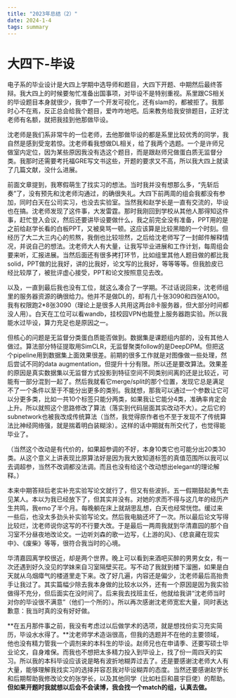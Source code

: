 ```yaml
---
title: "2023年总结（2）"
date: 2024-1-4
tags: summary
---
```


# 大四下-毕设

电子系的毕业设计是大四上学期中选导师和题目，大四下开题、中期然后最终答辩。我大四上的时候要匆忙准备出国事项，对毕设不是特别重视。系里跟CS相关的毕设题目本身就很少，我申了一个开发可视化，还有slam的，都被拒了。我那时心不在焉，反正总会给我个题目，爱咋咋地吧。后来教务给我安排题目，正好沈老师有名额，就把我挂到他那做毕设。

沈老师是我们系非常牛的一位老师，去他那做毕设的都是系里比较优秀的同学，我自然是感到受宠若惊。沈老师看我想做DL相关，给了我两个选题。一个是许师兄做室内定位，因为某些原因我没有选这个题目，而是跟赵师兄做蛋白质无监督分类。我那时还需要考托福GRE写文书这些，开题的要求又不高，所以我大四上就读了几篇文献，没什么进展。

前面文章提到，我寒假萌生了找实习的想法。当时我并没有想那么多，“先斩后奏”了，没有预先和沈老师沟通过，的确很失礼。大四下前两周的组会我都没有参加，同时白天在公司实习，也没去实验室。当然我和赵学长是一直有交流的，毕设也在搞。沈老师发现了这件事，大发雷霆。那时我刚回到学校从其他人那得知这件事，赶忙登入会议，然后还要讲毕设要做什么，我之前完全没有准备，PPT用的是之前给赵学长看的白板PPT，又被臭骂一顿。这应该算是比较黑暗的一个时刻。但经历了大二大三内心的煎熬，我倒也比较坦然，之后给沈老师写了一封邮件解释情况，并说自己的想法。沈老师大人有大量，让我写毕业进展和工作计划，每周组会要来听，汇报进展。当然后面还有很多拷打环节，比如组里其他人题目做的都比我solid，PPT做的比我好，讲的比我好，论文写的比我好，等等等等。但我脸皮已经比较厚了，被批评虚心接受，PPT和论文按照意见去改。

以及，一直到最后我也没有工位，就这么凑合了一学期。不过话说回来，沈老师组里的服务器资源的确很给力。他并不是做DL的，却有几十张3090和四张A100。我有权限跑2*8张3090（理论上是很多人共用这两台8卡服务器，但大部分时间都没人用）。白天在工位可以看wandb，挂校园VPN也能登上服务器跑实验。所以我能水过毕设，算力充足也是原因之一。

但核心的问题是无监督分类蛋白质能否做到。数据集是课题组内部的，没有其他人做过。算法部分特征提取用SimCLR，无监督聚类follow的是DeepDPM。但把这个pipeline用到数据集上面效果很差。前期的很多工作就是对图像做一些处理，然后尝试不同的data augmentation，但提升十分有限。所以还是要改算法。效果差的原因是真实数据集以无监督方式投影到特征空间不同类别间离的还是比较近，可能有一部分混到一起了。然后我就看它merge/split的那个位置，发现它总是满足不了一个条件以至于不能分出更多的类别。我就想，那我可以通过一个参数让它可以分更多类，比如一共10个标签只能分两类，如果我让它能分4类，准确率肯定会上升。所以就照这个思路修改了算法（落实到代码层面其实改动不大）。之后它的subnetwork也被我改成传统算法（当然，我觉得原作者也不至于发现不了传统算法比神经网络强，就是揣着明白装糊涂）。这样的话中期就有所交代了，也觉得能毕业了。

（当然这个改动是有代价的，如果超参调的不好，本身10类它也可能分出20类30类。从这个意义上讲表现比原算法好是因为我大致知道标签的真值范围所以我可以去调超参，当然不改调都没法调。而且也没有给这个改动想出elegant的理论解释。）

本来中期答辩后老实补充实验写论文就行了，但又有些波折。五一假期鼓起勇气去见某人。本以为我已经放下了，但其实并没有。对她的求而不得与这几年的经历产生共鸣，我emo了半个月。每晚躺在床上就胡思乱想，白天也经常恍惚。缓过来一些后，也没太多劲头补实验写论文。然后我电脑还坏了一次。所以最后论文写得比较烂，沈老师说你这写的不行要大改。于是最后一两周我就到华清嘉园的那个自习室不分昼夜地改论文。一边听刘森的歌一边写，《上游的风》、《悲哀藏在现实中》、《废柴》等等，很符合我当时的心境。

华清嘉园离学校很近，却是两个世界。晚上可以看到来酒吧买醉的男男女女，有一次还遇到好久没见的学妹来自习室隔壁买花。写不动了我就到楼下溜圈，如果是白天就从乌烟瘴气的楼道里走下来。改了好几遍，内容还是偏少，沈老师最后高抬贵手让我过了。其实篇幅少除去我本身做的比较水以外，还有一个原因是因为我实验做得不充分，但后面实在没时间了。后来我去找班主任，他就给我讲“沈老师当时对你的毕设很不满意”（他们一个所的）。所以再次感谢沈老师宽宏大量，同时表达歉意：我当时真的没有好好做。

**在五月那件事之前，我没有考虑过以后做学术的选项，就是想找份实习充实简历，毕设水水得了。**沈老师学术造诣很高，但我的选题并不在他的主要领域，他也没有精力管我一个调剂来的本科生的毕设。赵师兄也在申请季、还要写硕士毕业论文，自身难保。而我也不想把太多精力投入到毕设上，找了份一周四天的实习。所以我的本科毕设应该说是略有波折地糊弄过去了。还是要感谢沈老师大人有大量，能够理解我找实习的选择并容忍我对毕设糊弄的态度。当然还要感谢赵学长和后期帮助我修改论文的张学长，以及其他同学（比如杜巨和晨宇巨佬）的帮助。**但如果开题时我就想以后会不会读博，我会找一个match的组，认真去做。**

